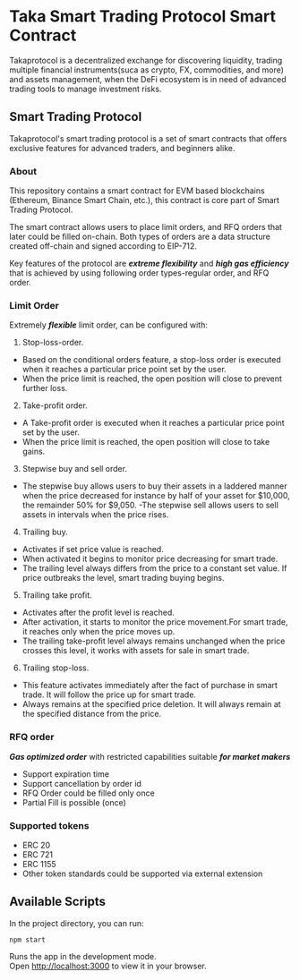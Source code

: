 # Taka Smart Trading Protocol Smart Contract

Takaprotocol is a decentralized exchange for discovering liquidity, trading multiple financial instruments(suca as crypto, FX, commodities, and more) and assets management, when the DeFi ecosystem is in need of advanced trading tools to manage investment risks.

## Smart Trading Protocol

Takaprotocol's smart trading protocol is a set of smart contracts that offers exclusive features for advanced traders, and beginners alike.

### About

This repository contains a smart contract for EVM based blockchains (Ethereum, Binance Smart Chain, etc.), this contract is core part of Smart Trading Protocol.

The smart contract allows users to place limit orders, and RFQ orders that later could be filled on-chain. Both types of orders are a data structure created off-chain and signed according to EIP-712.

Key features of the protocol are **_extreme flexibility_** and **_high gas efficiency_** that is achieved by using following order types-regular order, and RFQ order.

### Limit Order

Extremely **_flexible_** limit order, can be configured with:

1. Stop-loss-order.
- Based on the conditional orders feature, a stop-loss order is executed when it reaches a particular price point set by the user.
- When the price limit is reached, the open position will close to prevent further loss.
2. Take-profit order.
- A Take-profit order is executed when it reaches a particular price point set by the user.
- When the price limit is reached, the open position will close to take gains.
 3. Stepwise buy and sell order.
- The stepwise buy allows users to buy their assets in a laddered manner when the price decreased for instance by half of your asset for $10,000, the remainder 50% for $9,050.
-The stepwise sell allows users to sell assets in intervals when the price rises.
4. Trailing buy.
- Activates if set price value is reached.
- When activated it begins to monitor price decreasing for smart trade.
- The trailing level always differs from the price to a constant set value. If price outbreaks the level, smart trading buying begins.
5. Trailing take profit.
- Activates after the profit level is reached.
- After activation, it starts to monitor the price movement.For smart trade, it reaches only when the price moves up.
- The trailing take-profit level always remains unchanged when the price crosses this level, it works with assets for sale in smart trade.
6. Trailing stop-loss.
- This feature activates immediately after the fact of purchase in smart trade. It will follow the price up for smart trade.
- Always remains at the specified price deletion. It will always remain at the specified distance from the price.

### RFQ order

**_Gas optimized order_** with restricted capabilities suitable **_for market makers_**

- Support expiration time
- Support cancellation by order id
- RFQ Order could be filled only once
- Partial Fill is possible (once)

### Supported tokens
- ERC 20
- ERC 721
- ERC 1155
- Other token standards could be supported via external extension

## Available Scripts

In the project directory, you can run:

`npm start`

Runs the app in the development mode.\
Open [http://localhost:3000](http://localhost:3000) to view it in your browser.
